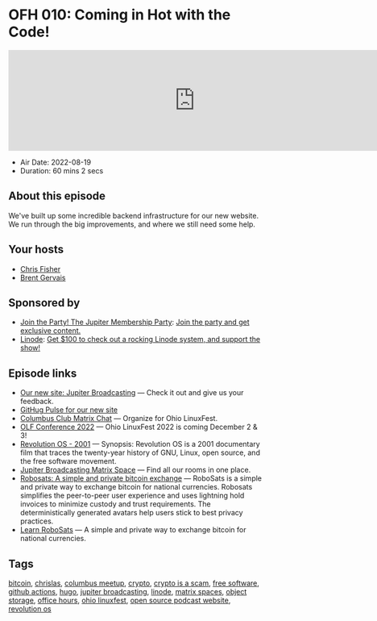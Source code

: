 # OFH 010: Coming in Hot with the Code!

<iframe src="https://player.fireside.fm/v2/MkcqFyfv+mGejkxxX?theme=dark" width="740" height="200" frameborder="0" scrolling="no"></iframe>

* Air Date: 2022-08-19
* Duration: 60 mins 2 secs

## About this episode

We've built up some incredible backend infrastructure for our new website. We run through the big improvements, and where we still need some help.

## Your hosts
* [Chris Fisher](https://www.officehours.hair/hosts/chrislas)
* [Brent Gervais](https://www.officehours.hair/hosts/brentgervais)

## Sponsored by

  * [Join the Party! The Jupiter Membership Party](https://www.jupiter.party/): [Join the party and get exclusive content. ](https://www.jupiter.party/)
  * [Linode](https://linode.com/jupiter): [Get $100 to check out a rocking Linode system, and support the show!](https://linode.com/jupiter)



## Episode links

  * [Our new site: Jupiter Broadcasting](https://new.jupiterbroadcasting.com/ "Our new site: Jupiter Broadcasting") — Check it out and give us your feedback.
  * [GitHug Pulse for our new site](https://github.com/JupiterBroadcasting/jupiterbroadcasting.com/pulse/monthly "GitHug Pulse for our new site")
  * [Columbus Club Matrix Chat](https://bit.ly/columbusclub "Columbus Club Matrix Chat") — Organize for Ohio LinuxFest.
  * [OLF Conference 2022](https://olfconference.org/ "OLF Conference 2022") — Ohio LinuxFest 2022 is coming December 2 & 3!
  * [Revolution OS - 2001](https://www.youtube.com/watch?v=Eluzi70O-P4 "Revolution OS - 2001") — Synopsis: Revolution OS is a 2001 documentary film that traces the twenty-year history of GNU, Linux, open source, and the free software movement.
  * [Jupiter Broadcasting Matrix Space](https://bit.ly/jupitercolony "Jupiter Broadcasting Matrix Space") — Find all our rooms in one place.
  * [Robosats: A simple and private bitcoin exchange](https://github.com/Reckless-Satoshi/robosats "Robosats: A simple and private bitcoin exchange") — RoboSats is a simple and private way to exchange bitcoin for national currencies. Robosats simplifies the peer-to-peer user experience and uses lightning hold invoices to minimize custody and trust requirements. The deterministically generated avatars help users stick to best privacy practices.
  * [Learn RoboSats](https://learn.robosats.com/ "Learn RoboSats") — A simple and private way to exchange bitcoin for national currencies.



## Tags

[bitcoin](https://www.officehours.hair/tags/bitcoin), [chrislas](https://www.officehours.hair/tags/chrislas), [columbus meetup](https://www.officehours.hair/tags/columbus%20meetup), [crypto](https://www.officehours.hair/tags/crypto), [crypto is a scam](https://www.officehours.hair/tags/crypto%20is%20a%20scam), [free software](https://www.officehours.hair/tags/free%20software), [github actions](https://www.officehours.hair/tags/github%20actions), [hugo](https://www.officehours.hair/tags/hugo), [jupiter broadcasting](https://www.officehours.hair/tags/jupiter%20broadcasting), [linode](https://www.officehours.hair/tags/linode), [matrix spaces](https://www.officehours.hair/tags/matrix%20spaces), [object storage](https://www.officehours.hair/tags/object%20storage), [office hours](https://www.officehours.hair/tags/office%20hours), [ohio linuxfest](https://www.officehours.hair/tags/ohio%20linuxfest), [open source podcast website](https://www.officehours.hair/tags/open%20source%20podcast%20website), [revolution os](https://www.officehours.hair/tags/revolution%20os)